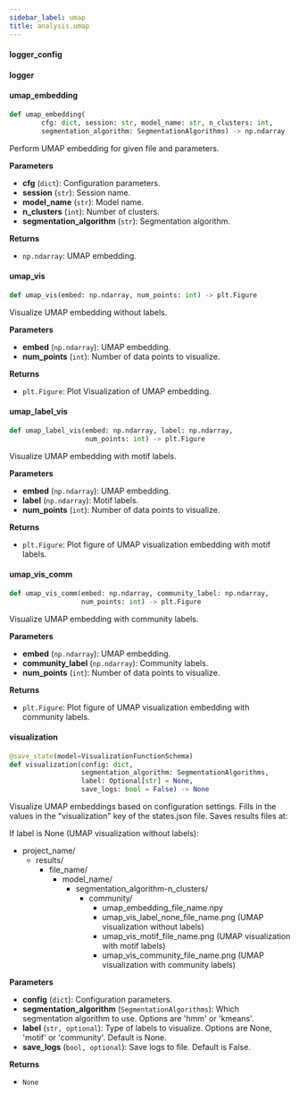 ```yaml
---
sidebar_label: umap
title: analysis.umap
---
```


#### logger\_config

#### logger

#### umap\_embedding

```python
def umap_embedding(
        cfg: dict, session: str, model_name: str, n_clusters: int,
        segmentation_algorithm: SegmentationAlgorithms) -> np.ndarray
```

Perform UMAP embedding for given file and parameters.

**Parameters**

* **cfg** (`dict`): Configuration parameters.
* **session** (`str`): Session name.
* **model_name** (`str`): Model name.
* **n_clusters** (`int`): Number of clusters.
* **segmentation_algorithm** (`str`): Segmentation algorithm.

**Returns**

* `np.ndarray`: UMAP embedding.

#### umap\_vis

```python
def umap_vis(embed: np.ndarray, num_points: int) -> plt.Figure
```

Visualize UMAP embedding without labels.

**Parameters**

* **embed** (`np.ndarray`): UMAP embedding.
* **num_points** (`int`): Number of data points to visualize.

**Returns**

* `plt.Figure`: Plot Visualization of UMAP embedding.

#### umap\_label\_vis

```python
def umap_label_vis(embed: np.ndarray, label: np.ndarray,
                   num_points: int) -> plt.Figure
```

Visualize UMAP embedding with motif labels.

**Parameters**

* **embed** (`np.ndarray`): UMAP embedding.
* **label** (`np.ndarray`): Motif labels.
* **num_points** (`int`): Number of data points to visualize.

**Returns**

* `plt.Figure`: Plot figure of UMAP visualization embedding with motif labels.

#### umap\_vis\_comm

```python
def umap_vis_comm(embed: np.ndarray, community_label: np.ndarray,
                  num_points: int) -> plt.Figure
```

Visualize UMAP embedding with community labels.

**Parameters**

* **embed** (`np.ndarray`): UMAP embedding.
* **community_label** (`np.ndarray`): Community labels.
* **num_points** (`int`): Number of data points to visualize.

**Returns**

* `plt.Figure`: Plot figure of UMAP visualization embedding with community labels.

#### visualization

```python
@save_state(model=VisualizationFunctionSchema)
def visualization(config: dict,
                  segmentation_algorithm: SegmentationAlgorithms,
                  label: Optional[str] = None,
                  save_logs: bool = False) -> None
```

Visualize UMAP embeddings based on configuration settings.
Fills in the values in the &quot;visualization&quot; key of the states.json file.
Saves results files at:

If label is None (UMAP visualization without labels):
- project_name/
    - results/
        - file_name/
            - model_name/
                - segmentation_algorithm-n_clusters/
                    - community/
                        - umap_embedding_file_name.npy
                        - umap_vis_label_none_file_name.png  (UMAP visualization without labels)
                        - umap_vis_motif_file_name.png  (UMAP visualization with motif labels)
                        - umap_vis_community_file_name.png  (UMAP visualization with community labels)

**Parameters**

* **config** (`dict`): Configuration parameters.
* **segmentation_algorithm** (`SegmentationAlgorithms`): Which segmentation algorithm to use. Options are &#x27;hmm&#x27; or &#x27;kmeans&#x27;.
* **label** (`str, optional`): Type of labels to visualize. Options are None, &#x27;motif&#x27; or &#x27;community&#x27;. Default is None.
* **save_logs** (`bool, optional`): Save logs to file. Default is False.

**Returns**

* `None`

